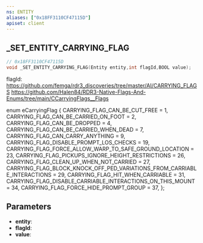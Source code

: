 ```yaml
---
ns: ENTITY
aliases: ["0x18FF3110CF47115D"]
apiset: client
---
```

## _SET_ENTITY_CARRYING_FLAG

```c
// 0x18FF3110CF47115D
void _SET_ENTITY_CARRYING_FLAG(Entity entity,int flagId,BOOL value);
```

flagId: https://github.com/femga/rdr3_discoveries/tree/master/AI/CARRYING_FLAGS
https://github.com/Halen84/RDR3-Native-Flags-And-Enums/tree/main/CCarryingFlags__Flags

enum eCarryingFlag
{
	CARRYING_FLAG_CAN_BE_CUT_FREE = 1,
	CARRYING_FLAG_CAN_BE_CARRIED_ON_FOOT = 2,
	CARRYING_FLAG_CAN_BE_DROPPED = 4,
	CARRYING_FLAG_CAN_BE_CARRIED_WHEN_DEAD = 7,
	CARRYING_FLAG_CAN_CARRY_ANYTHING = 9,
	CARRYING_FLAG_DISABLE_PROMPT_LOS_CHECKS = 19,
	CARRYING_FLAG_FORCE_ALLOW_WARP_TO_SAFE_GROUND_LOCATION = 23,
	CARRYING_FLAG_PICKUPS_IGNORE_HEIGHT_RESTRICTIONS = 26,
	CARRYING_FLAG_CLEAN_UP_WHEN_NOT_CARRIED = 27,
	CARRYING_FLAG_BLOCK_KNOCK_OFF_PED_VARIATIONS_FROM_CARRIABLE_INTERACTIONS = 29,
	CARRYING_FLAG_HIT_WHEN_CARRIABLE = 31,
	CARRYING_FLAG_DISABLE_CARRIABLE_INTERACTIONS_ON_THIS_MOUNT = 34,
	CARRYING_FLAG_FORCE_HIDE_PROMPT_GROUP = 37,
};

## Parameters
* **entity**:
* **flagId**:
* **value**:



